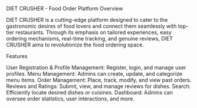 DIET CRUSHER - Food Order Platform
Overview

DIET CRUSHER is a cutting-edge platform designed to cater to the gastronomic desires of food lovers and connect them seamlessly with top-tier restaurants. Through its emphasis on tailored experiences, easy ordering mechanisms, real-time tracking, and genuine reviews, DIET CRUSHER aims to revolutionize the food ordering space.

Features

User Registration & Profile Management: Register, login, and manage user profiles.
Menu Management: Admins can create, update, and categorize menu items.
Order Management: Place, track, modify, and view past orders.
Reviews and Ratings: Submit, view, and manage reviews for dishes.
Search: Efficiently locate desired dishes or cuisines.
Dashboard: Admins can oversee order statistics, user interactions, and more.
